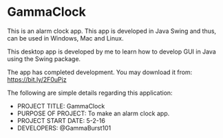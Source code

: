 # GammaClock

This is an alarm clock app. 
This app is developed in Java Swing and thus, can be used in Windows, Mac and Linux.

This desktop app is developed by me to learn how to develop GUI in Java using the Swing package.

The app has completed development. You may download it from: https://bit.ly/2F0uPjz
    
The following are simple details regarding this application:

* PROJECT TITLE: GammaClock
* PURPOSE OF PROJECT: To make an alarm clock app.
* PROJECT START DATE: 5-2-16
* DEVELOPERS: @GammaBurst101
